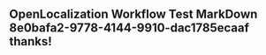 <properties
ms.topic="hero-topic1"
ms.test1="hero-topic"
ms.test2="test"/>

## OpenLocalization Workflow Test MarkDown 8e0bafa2-9778-4144-9910-dac1785ecaaf thanks!
